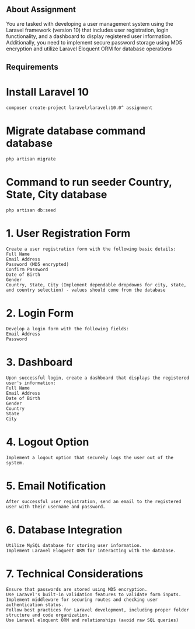 ## About Assignment

You are tasked with developing a user management system using the Laravel framework (version 10) that includes user registration, login functionality, and a dashboard to display registered user information. Additionally, you need to implement secure password storage using MD5 encryption and utilize Laravel Eloquent ORM for database operations

## Requirements

# Install Laravel 10

    composer create-project laravel/laravel:10.0^ assignment

# Migrate database command database

    php artisan migrate

# Command to run seeder Country, State, City database

    php artisan db:seed

# 1. User Registration Form

    Create a user registration form with the following basic details:
    Full Name
    Email Address
    Password (MD5 encrypted)
    Confirm Password
    Date of Birth
    Gender
    Country, State, City (Implement dependable dropdowns for city, state, and country selection) - values should come from the database

# 2. Login Form

    Develop a login form with the following fields:
    Email Address
    Password

# 3. Dashboard

    Upon successful login, create a dashboard that displays the registered user's information:
    Full Name
    Email Address
    Date of Birth
    Gender
    Country
    State
    City

# 4. Logout Option

    Implement a logout option that securely logs the user out of the system.

# 5. Email Notification

    After successful user registration, send an email to the registered user with their username and password.

# 6. Database Integration

    Utilize MySQL database for storing user information.
    Implement Laravel Eloquent ORM for interacting with the database.

# 7. Technical Considerations

    Ensure that passwords are stored using MD5 encryption.
    Use Laravel's built-in validation features to validate form inputs.
    Implement middleware for securing routes and checking user authentication status.
    Follow best practices for Laravel development, including proper folder structure and code organization.
    Use Laravel eloquent ORM and relationships (avoid raw SQL queries)
